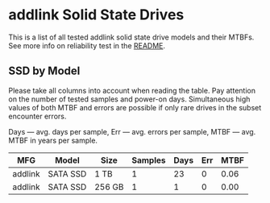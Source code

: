 addlink Solid State Drives
==========================

This is a list of all tested addlink solid state drive models and their MTBFs. See
more info on reliability test in the [README](https://github.com/linuxhw/SMART).

SSD by Model
------------

Please take all columns into account when reading the table. Pay attention on the
number of tested samples and power-on days. Simultaneous high values of both MTBF
and errors are possible if only rare drives in the subset encounter errors.

Days — avg. days per sample,
Err  — avg. errors per sample,
MTBF — avg. MTBF in years per sample.

| MFG       | Model              | Size   | Samples | Days  | Err   | MTBF   |
|-----------|--------------------|--------|---------|-------|-------|--------|
| addlink   | SATA SSD           | 1 TB   | 1       | 23    | 0     | 0.06   |
| addlink   | SATA SSD           | 256 GB | 1       | 1     | 0     | 0.00   |
